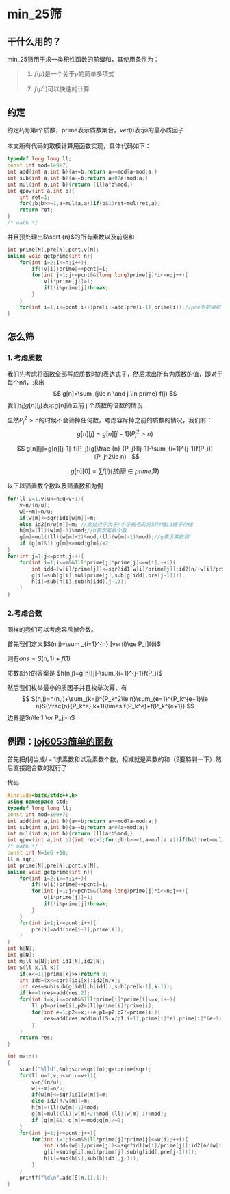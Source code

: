 # min_25筛



## 干什么用的？

min_25筛用于求一类积性函数的前缀和，其使用条件为：

> 1. $f(p)$是一个关于p的简单多项式
>
> 2. $f(p^c)$可以快速的计算

## 约定

约定$P_i$为第i个质数，prime表示质数集合，$ver(i)$表示i的最小质因子



本文所有代码的取模计算用函数实现，具体代码如下：

```cpp
typedef long long ll;
const int mod=1e9+7;
int add(int a,int b){a+=b;return a>=mod?a-mod:a;}
int sub(int a,int b){a-=b;return a<0?a+mod:a;}
int mul(int a,int b){return (ll)a*b%mod;}
int qpow(int a,int b){
    int ret=1;
    for(;b;b>>=1,a=mul(a,a))if(b&1)ret=mul(ret,a);
    return ret;
}
/* math */
```

并且预处理出$\sqrt {n}​$的所有素数以及前缀和

```cpp
int prime[N],pre[N],pcnt,v[N];
inline void getprime(int n){
    for(int i=2;i<=n;i++){
        if(!v[i])prime[++pcnt]=i;
        for(int j=1;j<=pcnt&&(long long)prime[j]*i<=n;j++){
            v[i*prime[j]]=1;
            if(!i%prime[j])break;
        }
    }
    for(int i=1;i<=pcnt;i++)pre[i]=add(pre[i-1],prime[i]);//pre为前缀和
}
```



## 怎么筛

### 1. 考虑质数

我们先考虑将函数全部写成质数时的表达式子，然后求出所有为质数的值，即对于每个n/i，求出
$$
g[n]=\sum_{j\le n \and j \in prime} f(j)
$$
我们记$g[n][j]$表示g[n]筛去前 j 个质数的倍数的情况

显然$P_j^2>n$的时候不会筛掉任何数，考虑容斥掉之前的质数的情况，我们有：
$$
g[n][j]=g[n][j-1] (P_j^2>n)
$$

$$
g[n][j]=g[n][j-1]-f(P_j)(g[\frac {n} {P_j}][j-1]-\sum_{i=1}^{j-1}f(P_i)) （P_j^2\le n）
$$

$$
g[n][0]=\sum f(i)(按照i\in prime 算)
$$

以下以筛素数个数以及筛素数和为例

```cpp
for(ll u=1,v;u<=n;u=v+1){
    v=n/(n/u);
    w[++m]=n/u;
    if(w[m]<=sqr)id1[w[m]]=m;
    else id2[n/w[m]]=m; //此处对于大于/小于根号的分别存储id便于存储
    h[m]=(ll)(w[m]-1)%mod;//h表示素数个数
    g[m]=mul((ll)(w[m]+2)%mod,(ll)(w[m]-1)%mod);//g表示素数和
    if (g[m]&1) g[m]+=mod;g[m]/=2;
}
for(int j=1;j<=pcnt;j++){
    for(int i=1;i<=m&&1ll*prime[j]*prime[j]<=w[i];++i){
        int idd=(w[i]/prime[j])<=sqr?id1[w[i]/prime[j]]:id2[n/(w[i]/prime[j])];
        g[i]=sub(g[i],mul(prime[j],sub(g[idd],pre[j-1])));
        h[i]=sub(h[i],sub(h[idd],j-1));
    }
}
```

### 2.考虑合数

同样的我们可以考虑容斥掉合数。

首先我们定义$S(n,j)=\sum _{i=1}^{n} [ver(i)\ge P_j]f(i)​$

则有$ans=S(n,1)+f(1)$

质数部分的答案是 $h(n,j)=g[n][j]-\sum_{i=1}^{j-1}f(P_i)​$

然后我们枚举最小的质因子并且枚举次幂，有
$$
S(n,j)=h(n,j)+\sum_{k=j}^{P_k^2\le n}\sum_{e=1}^{P_k^{e+1}\le n}S(\frac{n}{P_k^e},k+1)\times f(P_k^e)+f(P_k^{e+1})
$$
边界是$n\le 1 \or P_j>n​$

## 例题：[loj6053简单的函数](https://loj.ac/problem/6053)

首先把$f[i]$当成$i-1$求素数和以及素数个数，相减就是素数的和（2要特判一下）然后直接跑合数的就行了

代码

```cpp
#include<bits/stdc++.h>
using namespace std;
typedef long long ll;
const int mod=1e9+7;
int add(int a,int b){a+=b;return a>=mod?a-mod:a;}
int sub(int a,int b){a-=b;return a<0?a+mod:a;}
int mul(int a,int b){return (ll)a*b%mod;}
int qpow(int a,int b){int ret=1;for(;b;b>>=1,a=mul(a,a))if(b&1)ret=mul(ret,a);return ret;}
/* math */
const int N=1e6 +10;
ll n,sqr;
int prime[N],pre[N],pcnt,v[N];
inline void getprime(int n){
    for(int i=2;i<=n;i++){
        if(!v[i])prime[++pcnt]=i;
        for(int j=1;j<=pcnt&&(long long)prime[j]*i<=n;j++){
            v[i*prime[j]]=1;
            if(!i%prime[j])break;
        }
    }
    for(int i=1;i<=pcnt;i++){
        pre[i]=add(pre[i-1],prime[i]);
    }
}
int h[N];
int g[N];
int m;ll w[N];int id1[N],id2[N];
int S(ll x,ll k){
    if(x<=1||prime[k]>x)return 0;
    int idd=(x<=sqr)?id1[x]:id2[n/x];
    int res=sub(sub(g[idd],h[idd]),sub(pre[k-1],k-1));
    if(k==1)res=add(res,2);
    for(int i=k;i<=pcnt&&1ll*prime[i]*prime[i]<=x;i++){
        ll p1=prime[i],p2=(ll)prime[i]*prime[i];
        for(int e=1;p2<=x;++e,p1=p2,p2*=prime[i]){
            res=add(res,add(mul(S(x/p1,i+1),prime[i]^e),prime[i]^(e+1)));
        }
    }
    return res;
}

int main()
{
    scanf("%lld",&n);sqr=sqrt(n);getprime(sqr);
    for(ll u=1,v;u<=n;u=v+1){
        v=n/(n/u);
        w[++m]=n/u;
        if(w[m]<=sqr)id1[w[m]]=m;
        else id2[n/w[m]]=m;
        h[m]=(ll)(w[m]-1)%mod;
        g[m]=mul((ll)(w[m]+2)%mod,(ll)(w[m]-1)%mod);
        if (g[m]&1) g[m]+=mod;g[m]/=2;
    }
    for(int j=1;j<=pcnt;j++){
        for(int i=1;i<=m&&1ll*prime[j]*prime[j]<=w[i];++i){
            int idd=(w[i]/prime[j])<=sqr?id1[w[i]/prime[j]]:id2[n/(w[i]/prime[j])];
            g[i]=sub(g[i],mul(prime[j],sub(g[idd],pre[j-1])));
            h[i]=sub(h[i],sub(h[idd],j-1));
        }
    }
    printf("%d\n",add(S(n,1),1));
}
```

